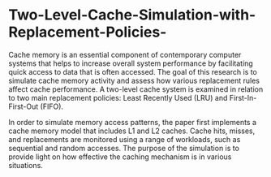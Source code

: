 # Two-Level-Cache-Simulation-with-Replacement-Policies-
Cache memory is an essential component of contemporary computer systems that helps to increase overall system performance by facilitating quick access to data that is often accessed. The goal of this research is to simulate cache memory activity and assess how various replacement rules affect cache performance. A two-level cache system is examined in relation to two main replacement policies: Least Recently Used (LRU) and First-In-First-Out (FIFO). 

In order to simulate memory access patterns, the paper first implements a cache memory model that includes L1 and L2 caches. Cache hits, misses, and replacements are monitored using a range of workloads, such as sequential and random accesses. The purpose of the simulation is to provide light on how effective the caching mechanism is in various situations.
